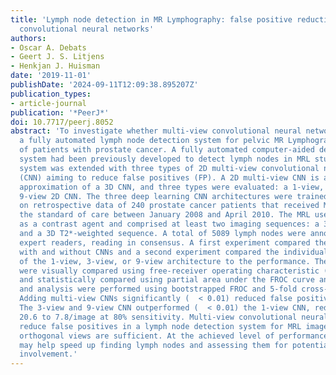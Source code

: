 ```yaml
---
title: 'Lymph node detection in MR Lymphography: false positive reduction using multi-view
  convolutional neural networks'
authors:
- Oscar A. Debats
- Geert J. S. Litjens
- Henkjan J. Huisman
date: '2019-11-01'
publishDate: '2024-09-11T12:09:38.895207Z'
publication_types:
- article-journal
publication: '*PeerJ*'
doi: 10.7717/peerj.8052
abstract: 'To investigate whether multi-view convolutional neural networks can improve
  a fully automated lymph node detection system for pelvic MR Lymphography (MRL) images
  of patients with prostate cancer. A fully automated computer-aided detection (CAD)
  system had been previously developed to detect lymph nodes in MRL studies. The CAD
  system was extended with three types of 2D multi-view convolutional neural networks
  (CNN) aiming to reduce false positives (FP). A 2D multi-view CNN is an efficient
  approximation of a 3D CNN, and three types were evaluated: a 1-view, 3-view, and
  9-view 2D CNN. The three deep learning CNN architectures were trained and configured
  on retrospective data of 240 prostate cancer patients that received MRL images as
  the standard of care between January 2008 and April 2010. The MRL used ferumoxtran-10
  as a contrast agent and comprised at least two imaging sequences: a 3D T1-weighted
  and a 3D T2*-weighted sequence. A total of 5089 lymph nodes were annotated by two
  expert readers, reading in consensus. A first experiment compared the performance
  with and without CNNs and a second experiment compared the individual contribution
  of the 1-view, 3-view, or 9-view architecture to the performance. The performances
  were visually compared using free-receiver operating characteristic (FROC) analysis
  and statistically compared using partial area under the FROC curve analysis. Training
  and analysis were performed using bootstrapped FROC and 5-fold cross-validation.
  Adding multi-view CNNs significantly (  < 0.01) reduced false positive detections.
  The 3-view and 9-view CNN outperformed (  < 0.01) the 1-view CNN, reducing FP from
  20.6 to 7.8/image at 80% sensitivity. Multi-view convolutional neural networks significantly
  reduce false positives in a lymph node detection system for MRL images, and three
  orthogonal views are sufficient. At the achieved level of performance, CAD for MRL
  may help speed up finding lymph nodes and assessing them for potential metastatic
  involvement.'
---
```

